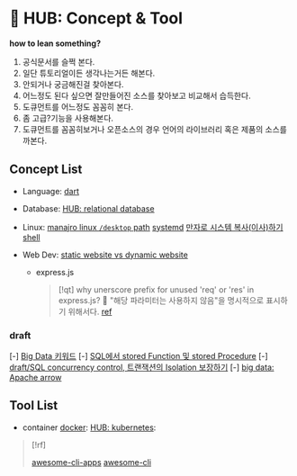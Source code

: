 # 󰏢 HUB: Concept & Tool


**how to lean something?**

1. 공식문서를 슬쩍 본다.
2. 일단 튜토리얼이든 생각나는거든 해본다.
3. 안되거나 궁금해진걸 찾아본다.
4. 어느정도 된다 싶으면 잘만들어진 소스를 찾아보고 비교해서 습득한다.
5. 도큐먼트를 어느정도 꼼꼼히 본다.
6. 좀 고급?기능을 사용해본다.
7. 도큐먼트를 꼼꼼히보거나 오픈소스의 경우 언어의 라이브러리 혹은 제품의 소스를 까본다.

## Concept List

- Language:
  [dart](/concepts_and_tools/concepts/languages/dart/index.md)

- Database:
  [HUB: relational database](/concepts_and_tools/concepts/database/relational_database/index.md)

- Linux:
  [manajro linux `/desktop` path](/concepts_and_tools/concepts/linux/manajro_linux_desktop_path)
  [systemd](/concepts_and_tools/concepts/linux/systemd)
  [만자로 시스템 복사(이사)하기](/concepts_and_tools/concepts/linux/만자로_시스템_복사하기)
  [shell](/concepts_and_tools/concepts/linux/shell)

- Web Dev:
  [static website vs dynamic website](/concepts_and_tools/concepts/web_dev/static_website_vs_dynamic_website)

  - express.js

    > [!qt] why unerscore prefix for unused 'req' or 'res' in express.js?
    >   󱞪 "해당 파라미터는 사용하지 않음"을 명시적으로 표시하기 위해서다.
    >     [ref](https://stackoverflow.com/questions/59119738/what-is-the-reason-for-prefixing-unused-parameters-with-an-underscore)



### draft

[-] [Big Data 키워드](/concepts_and_tools/draft/Big_Data_키워드)
[-] [SQL에서 stored Function 및 stored Procedure](/concepts_and_tools/draft/SQL에서_stored_Function_및_stored_Procedure)
[-] [draft/SQL concurrency control, 트랜잭션의 Isolation 보장하기](/concepts_and_tools/draft/SQL_concurrency_control,_트랜잭션의_Isolation_보장하기)
[-] [big data: Apache arrow](big_data:_Apache_arrow)


## Tool List

- container
  [docker](/concepts_and_tools/tools/docker.md):
  [HUB: kubernetes](/concepts_and_tools/tools/kubernetes/index.md):

> [!rf]
>
> [awesome-cli-apps](https://github.com/agarrharr/awesome-cli-apps)
> [awesome-cli](https://github.com/Kikobeats/awesome-cli)

